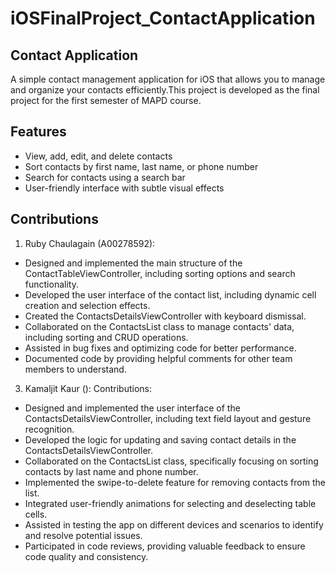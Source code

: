# iOSFinalProject_ContactApplication

## Contact Application

A simple contact management application for iOS that allows you to manage and organize your contacts efficiently.This project is developed as the final project for the first semester of MAPD course.

## Features

- View, add, edit, and delete contacts
- Sort contacts by first name, last name, or phone number
- Search for contacts using a search bar
- User-friendly interface with subtle visual effects

## Contributions

1. Ruby Chaulagain (A00278592):

- Designed and implemented the main structure of the ContactTableViewController, including sorting options and search functionality.
- Developed the user interface of the contact list, including dynamic cell creation and selection effects.
- Created the ContactsDetailsViewController with keyboard dismissal.
- Collaborated on the ContactsList class to manage contacts' data, including sorting and CRUD operations.
- Assisted in bug fixes and optimizing code for better performance.
- Documented code by providing helpful comments for other team members to understand.

   
3. Kamaljit Kaur (): Contributions:

- Designed and implemented the user interface of the ContactsDetailsViewController, including text field layout and gesture recognition.
- Developed the logic for updating and saving contact details in the ContactsDetailsViewController.
- Collaborated on the ContactsList class, specifically focusing on sorting contacts by last name and phone number.
- Implemented the swipe-to-delete feature for removing contacts from the list.
- Integrated user-friendly animations for selecting and deselecting table cells.
- Assisted in testing the app on different devices and scenarios to identify and resolve potential issues.
- Participated in code reviews, providing valuable feedback to ensure code quality and consistency.
